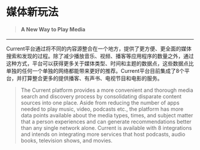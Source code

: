 # 媒体新玩法

> #### A New Way to Play Media

---

Current平台通过将不同的内容源整合在一个地方，提供了更方便、更全面的媒体搜索和发现的过程。除了减少播放音乐、视频、播客等应用程序的数量之外，通过这种方式，平台可以获得更多关于媒体类型、时间和主题的数据点，这些数据点比单独的任何一个单独的网络都能带来更好的推荐。Current平台目前集成了8个平台，并打算整合更多的提供播客、有声书、电视节目和电影的服务。

> The Current platform provides a more convenient and thorough media search and discovery process by consolidating disparate content sources into one place. Aside from reducing the number of apps needed to play music, video, podcasts etc., the platform has more data points available about the media types, times, and subject matter that a person experiences and can generate recommendations better than any single network alone. Current is available with 8 integrations and intends on integrating more services that host podcasts, audio books, television shows, and movies.



